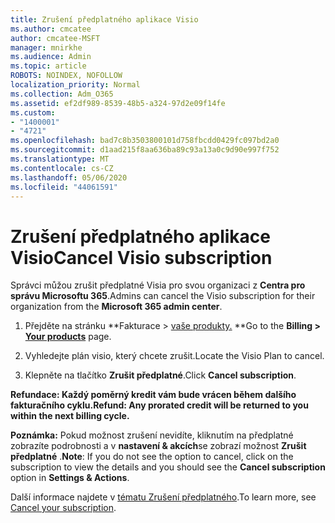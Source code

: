 ```yaml
---
title: Zrušení předplatného aplikace Visio
ms.author: cmcatee
author: cmcatee-MSFT
manager: mnirkhe
ms.audience: Admin
ms.topic: article
ROBOTS: NOINDEX, NOFOLLOW
localization_priority: Normal
ms.collection: Adm_O365
ms.assetid: ef2df989-8539-48b5-a324-97d2e09f14fe
ms.custom:
- "1400001"
- "4721"
ms.openlocfilehash: bad7c8b3503800101d758fbcdd0429fc097bd2a0
ms.sourcegitcommit: d1aad215f8aa636ba89c93a13a0c9d90e997f752
ms.translationtype: MT
ms.contentlocale: cs-CZ
ms.lasthandoff: 05/06/2020
ms.locfileid: "44061591"
---
```

# <a name="cancel-visio-subscription"></a><span data-ttu-id="4b7d1-102">Zrušení předplatného aplikace Visio</span><span class="sxs-lookup"><span data-stu-id="4b7d1-102">Cancel Visio subscription</span></span>

<span data-ttu-id="4b7d1-103">Správci můžou zrušit předplatné Visia pro svou organizaci z **Centra pro správu Microsoftu 365**.</span><span class="sxs-lookup"><span data-stu-id="4b7d1-103">Admins can cancel the Visio subscription for their organization from the **Microsoft 365 admin center**.</span></span>

1. <span data-ttu-id="4b7d1-104">Přejděte na stránku \*\*Fakturace > [vaše produkty.](https://go.microsoft.com/fwlink/p/?linkid=842054) \*\*</span><span class="sxs-lookup"><span data-stu-id="4b7d1-104">Go to the **Billing > [Your products](https://go.microsoft.com/fwlink/p/?linkid=842054)** page.</span></span>

2. <span data-ttu-id="4b7d1-105">Vyhledejte plán visio, který chcete zrušit.</span><span class="sxs-lookup"><span data-stu-id="4b7d1-105">Locate the Visio Plan to cancel.</span></span>

3. <span data-ttu-id="4b7d1-106">Klepněte na tlačítko **Zrušit předplatné**.</span><span class="sxs-lookup"><span data-stu-id="4b7d1-106">Click **Cancel subscription**.</span></span>

<span data-ttu-id="4b7d1-107">**Refundace: Každý poměrný kredit vám bude vrácen během dalšího fakturačního cyklu.**</span><span class="sxs-lookup"><span data-stu-id="4b7d1-107">**Refund: Any prorated credit will be returned to you within the next billing cycle.**</span></span>

<span data-ttu-id="4b7d1-108">**Poznámka:** Pokud možnost zrušení nevidíte, kliknutím na předplatné zobrazíte podrobnosti a v **nastavení & akcích**se zobrazí možnost **Zrušit předplatné** .</span><span class="sxs-lookup"><span data-stu-id="4b7d1-108">**Note**: If you do not see the option to cancel, click on the subscription to view the details and you should see the **Cancel subscription** option in **Settings & Actions**.</span></span>

<span data-ttu-id="4b7d1-109">Další informace najdete v [tématu Zrušení předplatného](https://docs.microsoft.com/microsoft-365/commerce/subscriptions/cancel-your-subscription).</span><span class="sxs-lookup"><span data-stu-id="4b7d1-109">To learn more, see [Cancel your subscription](https://docs.microsoft.com/microsoft-365/commerce/subscriptions/cancel-your-subscription).</span></span>
